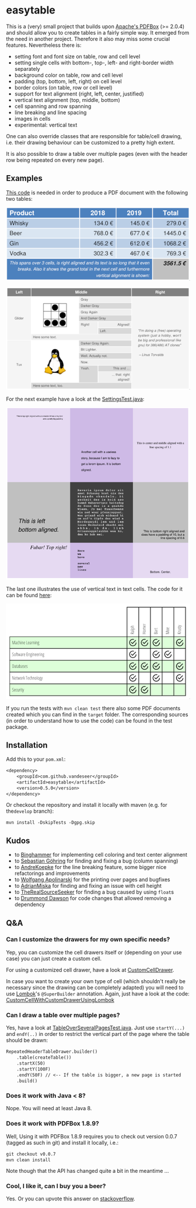 # easytable

This is a (very) small project that builds upon
[Apache's PDFBox](http://pdfbox.apache.org) (>= 2.0.4) and should allow you
to create tables in a fairly simple way.
It emerged from the need in another project. Therefore it also may miss some
crucial features. Nevertheless there is:
* setting font and font size on table, row and cell level
* setting single cells with bottom-, top-, left- and right-border width separately
* background color on table, row and cell level
* padding (top, bottom, left, right) on cell level
* border colors (on table, row or cell level)
* support for text alignment (right, left, center, justified)
* vertical text alignment (top, middle, bottom)
* cell spanning and row spanning 
* line breaking and line spacing
* images in cells
* experimental: vertical text

One can also override classes that are responsible for table/cell drawing, i.e. 
their drawing behaviour can be customized to a pretty high extent.

It is also possible to draw a table over multiple pages (even with the 
header row being repeated on every new page).

## Examples

[This code](src/test/java/org/vandeseer/integrationtest/ExcelLikeExampleTest.java) is needed in order to produce a 
PDF document with the following two tables:

![easytable table](doc/example.png)

![easytable table](doc/example2.png)

For the next example have a look at the [SettingsTest.java](src/test/java/org/vandeseer/integrationtest/SettingsTest.java):

![easytable table](doc/example3.png)

The last one illustrates the use of vertical text in text cells. The code for 
it can be found [here](src/test/java/org/vandeseer/integrationtest/VerticalTextCellTest.java):

![easytable table](doc/example4.png)


If you run the tests with `mvn clean test` there also some PDF documents created which you can find in the `target` folder.
The corresponding sources (in order to understand how to use the code) can be found in the test package.

## Installation

Add this to your `pom.xml`:

    <dependency>
        <groupId>com.github.vandeseer</groupId>
        <artifactId>easytable</artifactId>
        <version>0.5.0</version>
    </dependency>

Or checkout the repository and install it locally with maven (e.g. for the`develop` branch):

    mvn install -DskipTests -Dgpg.skip

## Kudos

- to [Binghammer](https://github.com/Binghammer) for implementing cell coloring and text center alignment
- to [Sebastian Göhring](https://github.com/TheSilentHorizon) for finding and fixing a bug (column spanning)
- to [AndreKoepke](https://github.com/AndreKoepke) for the line breaking feature, some bigger nice refactorings and 
improvements
- to [Wolfgang Apolinarski](https://github.com/wapolinar) for the printing over pages and bugfixes
- to [AdrianMiska](https://github.com/AdrianMiska) for finding and fixing an issue with cell height
- to [TheRealSourceSeeker](https://github.com/TheRealSourceSeeker) for finding a bug caused by using `float`s
- to [Drummond Dawson](https://github.com/drumonii) for code changes that allowed removing a dependency

## Q&A

### Can I customize the drawers for my own specific needs?

Yep, you can customize the cell drawers itself or (depending on your use case)
you can just create a custom cell. 

For using a customized cell drawer, have a look at 
[CustomCellDrawer](src/test/java/org/vandeseer/integrationtest/custom/CustomCellDrawer.java).

In case you want to create your own type of cell (which shouldn't really be necessary since the 
drawing can be completely adapted) you will need to use [Lombok](https://projectlombok.org/)'s `@SuperBuilder`
annotation. Again, just have a look at the code: 
[CustomCellWithCustomDrawerUsingLombok](src/test/java/org/vandeseer/integrationtest/custom/CustomCellWithCustomDrawerUsingLombok.java)

### Can I draw a table over multiple pages?

Yes, have a look at [TableOverSeveralPagesTest.java](src/test/java/org/vandeseer/integrationtest/TableOverSeveralPagesTest.java).
Just use `startY(...)`  and `endY(..)` in order to restrict the vertical part of the page 
where the table should be drawn: 

    RepeatedHeaderTableDrawer.builder()
        .table(createTable())
        .startX(50)
        .startY(100F)
        .endY(50F) // <-- If the table is bigger, a new page is started
        .build()

### Does it work with Java < 8?

Nope. You will need at least Java 8.

### Does it work with PDFBox 1.8.9?

Well, Using it with PDFBox 1.8.9 requires you to check out version
0.0.7 (tagged as such in git) and install it locally, i.e.:

    git checkout v0.0.7
    mvn clean install

Note though that the API has changed quite a bit in the meantime ...

### Cool, I like it, can I buy you a beer?

Yes. Or you can upvote this answer on [stackoverflow](https://stackoverflow.com/questions/28059563/how-to-create-table-using-apache-pdfbox/42612456#42612456).
